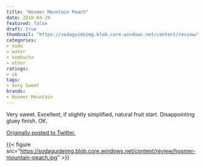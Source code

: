 ```yaml
---
title: "Hosmer Mountain Peach"
date: 2016-04-20
featured: false
draft: true
thumbnail: "https://sodaguideimg.blob.core.windows.net/content/review/thumbs/hosmer-mountain-peach.jpg"
categories:
- soda
- water
- kombucha
- other
ratings:
- ok
tags:
- Very Sweet
brands:
- Hosmer Mountain
---
```


Very sweet. Excellent, if slightly simplified, natural fruit start. Disappointing gluey finish. OK.

[Originally posted to Twitter.](https://twitter.com/Cavorter/status/722855967159754752)

{{< figure src="https://sodaguideimg.blob.core.windows.net/content/review/hosmer-mountain-peach.jpg" >}}

